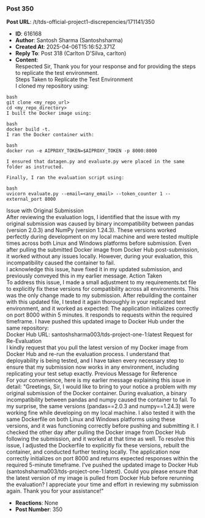 ### Post 350
**Post URL**: /t/tds-official-project1-discrepencies/171141/350
- **ID**: 616168
- **Author**: Santosh Sharma (Santoshsharma)
- **Created At**: 2025-04-06T15:16:52.371Z
- **Reply To**: Post 318 (Carlton D'Silva, carlton)
- **Content**:  
  Respected Sir,
Thank you for your response and for providing the steps to replicate the test environment.<br>
Steps Taken to Replicate the Test Environment<br>
I cloned my repository using:
<pre><code class="lang-auto">bash
git clone &lt;my_repo_url&gt;
cd &lt;my_repo_directory&gt;
I built the Docker image using:

bash
docker build -t.
I ran the Docker container with:

bash
docker run -e AIPROXY_TOKEN=$AIPROXY_TOKEN -p 8000:8000

I ensured that datagen.py and evaluate.py were placed in the same folder as instructed.

Finally, I ran the evaluation script using:

bash
uvicorn evaluate.py --email=&lt;any_email&gt; --token_counter 1 --external_port 8000
</code></pre>
Issue with Original Submission<br>
After reviewing the evaluation logs, I identified that the issue with my original submission was caused by binary incompatibility between pandas (version 2.0.3) and NumPy (version 1.24.3). These versions worked perfectly during development on my local machine and were tested multiple times across both Linux and Windows platforms before submission. Even after pulling the submitted Docker image from Docker Hub post-submission, it worked without any issues locally.
However, during your evaluation, this incompatibility caused the container to fail.<br>
I acknowledge this issue, have fixed it in my updated submission, and previously conveyed this in my earlier message.
Action Taken<br>
To address this issue, I made a small adjustment to my requirements.txt file to explicitly fix these versions for compatibility across all environments. This was the only change made to my submission. After rebuilding the container with this updated file, I tested it again thoroughly in your replicated test environment, and it worked as expected:
The application initializes correctly on port 8000 within 5 minutes.
It responds to requests within the required timeframe.
I have pushed this updated image to Docker Hub under the same repository:<br>
Docker Hub URL: santoshsharma003/tds-project-one-1:latest
Request for Re-Evaluation<br>
I kindly request that you pull the latest version of my Docker image from Docker Hub and re-run the evaluation process. I understand that deployability is being tested, and I have taken every necessary step to ensure that my submission now works in any environment, including replicating your test setup exactly.
Previous Message for Reference<br>
For your convenience, here is my earlier message explaining this issue in detail:
"Greetings, Sir,
I would like to bring to your notice a problem with my original submission of the Docker container. During evaluation, a binary incompatibility between pandas and numpy caused the container to fail. To my surprise, the same versions (pandas==2.0.3 and numpy==1.24.3) were working fine while developing on my local machine. I also tested it with the same Dockerfile on both Linux and Windows platforms using these versions, and it was functioning correctly before pushing and submitting it. I checked the other day after pulling the Docker image from Docker Hub following the submission, and it worked at that time as well.
To resolve this issue, I adjusted the Dockerfile to explicitly fix these versions, rebuilt the container, and conducted further testing locally. The application now correctly initializes on port 8000 and returns expected responses within the required 5-minute timeframe.
I’ve pushed the updated image to Docker Hub (santoshsharma003/tds-project-one-1:latest). Could you please ensure that the latest version of my image is pulled from Docker Hub before rerunning the evaluation? I appreciate your time and effort in reviewing my submission again.
Thank you for your assistance!"
- **Reactions**: None
- **Post Number**: 350

